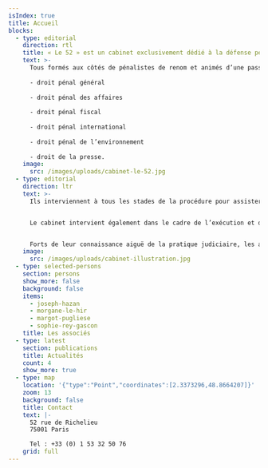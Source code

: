 ```yaml
---
isIndex: true
title: Accueil
blocks:
  - type: editorial
    direction: rtl
    title: « Le 52 » est un cabinet exclusivement dédié à la défense pénale.
    text: >-
      Tous formés aux côtés de pénalistes de renom et animés d’une passion commune pour la défense, Morgane Le Hir, Joseph Hazan, Sophie Rey-Gascon et Margot Pugliese, ont souhaité fonder une structure qui se consacre quotidiennement à tous les domaines du droit pénal : 
      
      - droit pénal général
      
      - droit pénal des affaires
      
      - droit pénal fiscal
      
      - droit pénal international
      
      - droit pénal de l’environnement
     
      - droit de la presse.
    image:
      src: /images/uploads/cabinet-le-52.jpg
  - type: editorial
    direction: ltr
    text: >-
      Ils interviennent à tous les stades de la procédure pour assister mis en cause et victimes : en garde-à-vue, au cours de l’instruction, devant le Tribunal correctionnel et la Cour d’assises.


      Le cabinet intervient également dans le cadre de l’exécution et de l’aménagement de la peine et se consacre à la défense des droits des détenus ; à ce titre, les avocats du cabinet saisissent régulièrement le Contrôleur général des lieux de privation de liberté et le Défenseur des droits.


      Forts de leur connaissance aiguë de la pratique judiciaire, les avocats du cabinet mettent au service de leurs clients leur expertise commune, et leur assurent une disponibilité totale ainsi qu’une grande réactivité dans le suivi de leurs dossiers.
    image:
      src: /images/uploads/cabinet-illustration.jpg
  - type: selected-persons
    section: persons
    show_more: false
    background: false
    items:
      - joseph-hazan
      - morgane-le-hir
      - margot-pugliese
      - sophie-rey-gascon
    title: Les associés
  - type: latest
    section: publications
    title: Actualités
    count: 4
    show_more: true
  - type: map
    location: '{"type":"Point","coordinates":[2.3373296,48.8664207]}'
    zoom: 13
    background: false
    title: Contact
    text: |-
      52 rue de Richelieu
      75001 Paris

      Tel : +33 (0) 1 53 32 50 76
    grid: full
---
```

